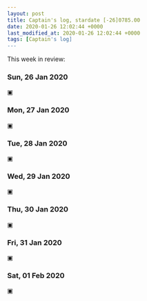 ```yaml
---
layout: post
title: Captain's log, stardate [-26]0785.00
date: 2020-01-26 12:02:44 +0000
last_modified_at: 2020-01-26 12:02:44 +0000
tags: [Captain's log]
---
```


This week in review:

<!-- more -->

### Sun, 26 Jan 2020
▣

### Mon, 27 Jan 2020
▣

### Tue, 28 Jan 2020
▣

### Wed, 29 Jan 2020
▣

### Thu, 30 Jan 2020
▣

### Fri, 31 Jan 2020
▣

### Sat, 01 Feb 2020
▣
